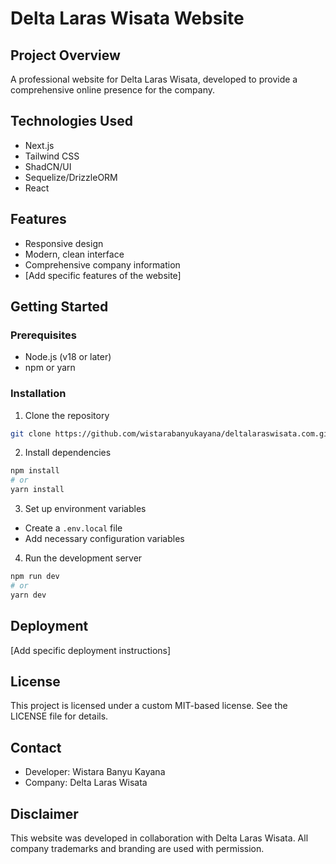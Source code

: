 # Delta Laras Wisata Website

## Project Overview

A professional website for Delta Laras Wisata, developed to provide a comprehensive online presence for the company.

## Technologies Used

- Next.js
- Tailwind CSS
- ShadCN/UI
- Sequelize/DrizzleORM
- React

## Features

- Responsive design
- Modern, clean interface
- Comprehensive company information
- [Add specific features of the website]

## Getting Started

### Prerequisites

- Node.js (v18 or later)
- npm or yarn

### Installation

1. Clone the repository

```bash
git clone https://github.com/wistarabanyukayana/deltalaraswisata.com.git
```

2. Install dependencies

```bash
npm install
# or
yarn install
```

3. Set up environment variables

- Create a `.env.local` file
- Add necessary configuration variables

4. Run the development server

```bash
npm run dev
# or
yarn dev
```

## Deployment

[Add specific deployment instructions]

## License

This project is licensed under a custom MIT-based license. See the LICENSE file for details.

## Contact

- Developer: Wistara Banyu Kayana
- Company: Delta Laras Wisata

## Disclaimer

This website was developed in collaboration with Delta Laras Wisata. All company trademarks and branding are used with permission.
